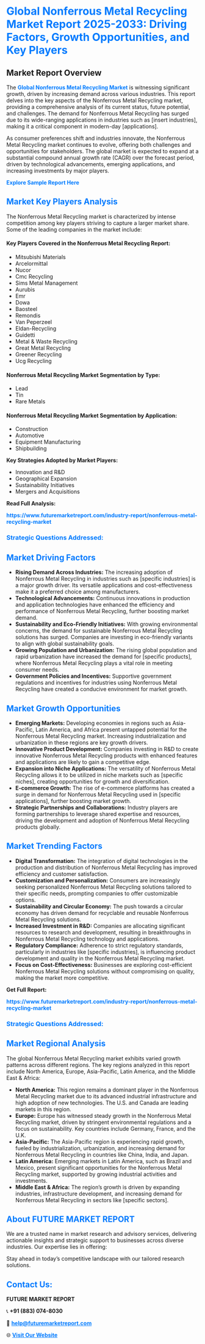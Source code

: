 <h1 style="color: #007BFF;">Global Nonferrous Metal Recycling Market Report 2025-2033: Driving Factors, Growth Opportunities, and Key Players</h1>

<section id="overview">
<h2>Market Report Overview</h2>
<p>The <a href="https://www.futuremarketreport.com/industry-report/nonferrous-metal-recycling-market" style="color: #007BFF; text-decoration: none;"><strong>Global Nonferrous Metal Recycling Market</strong></a> is witnessing significant growth, driven by increasing demand across various industries. This report delves into the key aspects of the Nonferrous Metal Recycling market, providing a comprehensive analysis of its current status, future potential, and challenges. The demand for Nonferrous Metal Recycling has surged due to its wide-ranging applications in industries such as [insert industries], making it a critical component in modern-day [applications].</p>
<p>As consumer preferences shift and industries innovate, the Nonferrous Metal Recycling market continues to evolve, offering both challenges and opportunities for stakeholders. The global market is expected to expand at a substantial compound annual growth rate (CAGR) over the forecast period, driven by technological advancements, emerging applications, and increasing investments by major players.</p>
</section>

<section id="overview">
<p><a href="https://www.futuremarketreport.com/request-sample/reportId=31429" style="color: #007BFF; text-decoration: none;"><strong>Explore Sample Report Here</strong></a></p>
</section>

<section id="key-players">
<h2 style="color: #007BFF;">Market Key Players Analysis</h2>
<p>The Nonferrous Metal Recycling market is characterized by intense competition among key players striving to capture a larger market share. Some of the leading companies in the market include:</p>
<h4>Key Players Covered in the Nonferrous Metal Recycling Report:</h4>
<ul><li>Mitsubishi Materials</li><li>Arcelormittal</li><li>Nucor</li><li>Cmc Recycling</li><li>Sims Metal Management</li><li>Aurubis</li><li>Emr</li><li>Dowa</li><li>Baosteel</li><li>Remondis</li><li>Van Peperzeel</li><li>Eldan-Recycling</li><li>Guidetti</li><li>Metal &amp; Waste Recycling</li><li>Great Metal Recycling</li><li>Greener Recycling</li><li>Ucg Recycling</li></ul>
<h4>Nonferrous Metal Recycling Market Segmentation by Type:</h4>
<ul><li>Lead</li><li>Tin</li><li>Rare Metals</li></ul>

<h4>Nonferrous Metal Recycling Market Segmentation by Application:</h4>
<ul><li>Construction</li><li>Automotive</li><li>Equipment Manufacturing</li><li>Shipbuilding</li></ul>
<p><strong>Key Strategies Adopted by Market Players:</strong></p>
<ul>
<li>Innovation and R&D</li>
<li>Geographical Expansion</li>
<li>Sustainability Initiatives</li>
<li>Mergers and Acquisitions</li>
</ul>
</section>

<section>
<p><strong>Read Full Analysis: </strong></p><a href="https://www.futuremarketreport.com/industry-report/nonferrous-metal-recycling-market" style="color: #007BFF; text-decoration: none;"><strong>https://www.futuremarketreport.com/industry-report/nonferrous-metal-recycling-market</strong></a>
<h3 style="color: #007BFF;">Strategic Questions Addressed:</h3>
</section>

<section id="driving-factors">
<h2 style="color: #007BFF;">Market Driving Factors</h2>
<ul>
<li><strong>Rising Demand Across Industries:</strong> The increasing adoption of Nonferrous Metal Recycling in industries such as [specific industries] is a major growth driver. Its versatile applications and cost-effectiveness make it a preferred choice among manufacturers.</li>
<li><strong>Technological Advancements:</strong> Continuous innovations in production and application technologies have enhanced the efficiency and performance of Nonferrous Metal Recycling, further boosting market demand.</li>
<li><strong>Sustainability and Eco-Friendly Initiatives:</strong> With growing environmental concerns, the demand for sustainable Nonferrous Metal Recycling solutions has surged. Companies are investing in eco-friendly variants to align with global sustainability goals.</li>
<li><strong>Growing Population and Urbanization:</strong> The rising global population and rapid urbanization have increased the demand for [specific products], where Nonferrous Metal Recycling plays a vital role in meeting consumer needs.</li>
<li><strong>Government Policies and Incentives:</strong> Supportive government regulations and incentives for industries using Nonferrous Metal Recycling have created a conducive environment for market growth.</li>
</ul>
</section>

<section id="growth-opportunities">
<h2 style="color: #007BFF;">Market Growth Opportunities</h2>
<ul>
<li><strong>Emerging Markets:</strong> Developing economies in regions such as Asia-Pacific, Latin America, and Africa present untapped potential for the Nonferrous Metal Recycling market. Increasing industrialization and urbanization in these regions are key growth drivers.</li>
<li><strong>Innovative Product Development:</strong> Companies investing in R&D to create innovative Nonferrous Metal Recycling products with enhanced features and applications are likely to gain a competitive edge.</li>
<li><strong>Expansion into Niche Applications:</strong> The versatility of Nonferrous Metal Recycling allows it to be utilized in niche markets such as [specific niches], creating opportunities for growth and diversification.</li>
<li><strong>E-commerce Growth:</strong> The rise of e-commerce platforms has created a surge in demand for Nonferrous Metal Recycling used in [specific applications], further boosting market growth.</li>
<li><strong>Strategic Partnerships and Collaborations:</strong> Industry players are forming partnerships to leverage shared expertise and resources, driving the development and adoption of Nonferrous Metal Recycling products globally.</li>
</ul>
</section>

<section id="trending-factors">
<h2 style="color: #007BFF;">Market Trending Factors</h2>
<ul>
<li><strong>Digital Transformation:</strong> The integration of digital technologies in the production and distribution of Nonferrous Metal Recycling has improved efficiency and customer satisfaction.</li>
<li><strong>Customization and Personalization:</strong> Consumers are increasingly seeking personalized Nonferrous Metal Recycling solutions tailored to their specific needs, prompting companies to offer customizable options.</li>
<li><strong>Sustainability and Circular Economy:</strong> The push towards a circular economy has driven demand for recyclable and reusable Nonferrous Metal Recycling solutions.</li>
<li><strong>Increased Investment in R&D:</strong> Companies are allocating significant resources to research and development, resulting in breakthroughs in Nonferrous Metal Recycling technology and applications.</li>
<li><strong>Regulatory Compliance:</strong> Adherence to strict regulatory standards, particularly in industries like [specific industries], is influencing product development and quality in the Nonferrous Metal Recycling market.</li>
<li><strong>Focus on Cost-Effectiveness:</strong> Businesses are exploring cost-efficient Nonferrous Metal Recycling solutions without compromising on quality, making the market more competitive.</li>
</ul>
</section>

<section>
<p><strong>Get Full Report: </strong></p><a href="https://www.futuremarketreport.com/industry-report/nonferrous-metal-recycling-market" style="color: #007BFF; text-decoration: none;"><strong>https://www.futuremarketreport.com/industry-report/nonferrous-metal-recycling-market</strong></a>
<h3 style="color: #007BFF;">Strategic Questions Addressed:</h3>
</section>


<section id="regional-analysis">
<h2 style="color: #007BFF;">Market Regional Analysis</h2>
<p>The global Nonferrous Metal Recycling market exhibits varied growth patterns across different regions. The key regions analyzed in this report include North America, Europe, Asia-Pacific, Latin America, and the Middle East & Africa:</p>
<ul>
<li><strong>North America:</strong> This region remains a dominant player in the Nonferrous Metal Recycling market due to its advanced industrial infrastructure and high adoption of new technologies. The U.S. and Canada are leading markets in this region.</li>
<li><strong>Europe:</strong> Europe has witnessed steady growth in the Nonferrous Metal Recycling market, driven by stringent environmental regulations and a focus on sustainability. Key countries include Germany, France, and the U.K.</li>
<li><strong>Asia-Pacific:</strong> The Asia-Pacific region is experiencing rapid growth, fueled by industrialization, urbanization, and increasing demand for Nonferrous Metal Recycling in countries like China, India, and Japan.</li>
<li><strong>Latin America:</strong> Emerging markets in Latin America, such as Brazil and Mexico, present significant opportunities for the Nonferrous Metal Recycling market, supported by growing industrial activities and investments.</li>
<li><strong>Middle East & Africa:</strong> The region’s growth is driven by expanding industries, infrastructure development, and increasing demand for Nonferrous Metal Recycling in sectors like [specific sectors].</li>
</ul>
</section>

<footer>
<h2 style="color: #007BFF;">About FUTURE MARKET REPORT</h2>
<p>We are a trusted name in market research and advisory services, delivering actionable insights and strategic support to businesses across diverse industries. Our expertise lies in offering:</p>

<p>Stay ahead in today’s competitive landscape with our tailored research solutions.</p>

<h2 style="color: #007BFF;">Contact Us:</h2>
<p><strong>FUTURE MARKET REPORT</strong></p>
<p>📞 <strong>+91 (883) 074-8030</strong></p>
<p>📧 <strong><a href="mailto:help@futuremarketreport.com" style="color: #007BFF;">help@futuremarketreport.com</a></strong></p>
<p>🌐 <strong><a href="https://www.futuremarketreport.com/" style="color: #007BFF;">Visit Our Website</a></strong></p>
</footer>